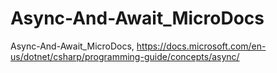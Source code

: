 # Async-And-Await_MicroDocs
 Async-And-Await_MicroDocs, https://docs.microsoft.com/en-us/dotnet/csharp/programming-guide/concepts/async/
